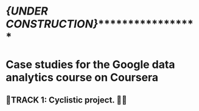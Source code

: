 # ***{UNDER CONSTRUCTION}********************

# **Case studies for the Google data analytics course on Coursera**

## 🏁TRACK 1: Cyclistic project. **🚴‍♀️**

